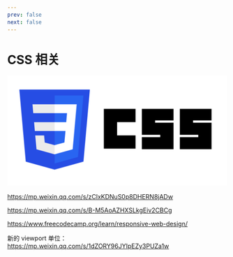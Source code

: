 ```yaml
---
prev: false
next: false
---
```


# CSS 相关

![](/images/css.webp)

https://mp.weixin.qq.com/s/zClxKDNuS0p8DHERN8jADw

https://mp.weixin.qq.com/s/B-M5AoAZHXSLkgEiv2CBCg

https://www.freecodecamp.org/learn/responsive-web-design/

新的 viewport 单位：https://mp.weixin.qq.com/s/1dZORY96JYIpEZy3PUZa1w
